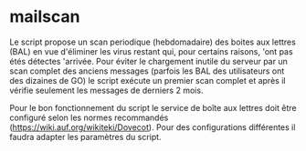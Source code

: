 # mailscan
Le script propose un scan periodique (hebdomadaire) des boites aux lettres (BAL) en vue d'éliminer les virus restant qui, pour certains raisons, 'ont pas étés détectes 'arrivée. 
Pour éviter le chargement inutile du serveur par un scan complet des anciens messages (parfois les BAL des utilisateurs ont des dizaines de GO) le script exécute un premier scan complet et après il vérifie seulement les messages de derniers 2 mois.
	 
Pour le bon fonctionnement du script le service de boîte aux lettres doit être configuré selon les normes recommandés (https://wiki.auf.org/wikiteki/Dovecot). Pour des configurations différentes il faudra adapter les paramètres du script.  

